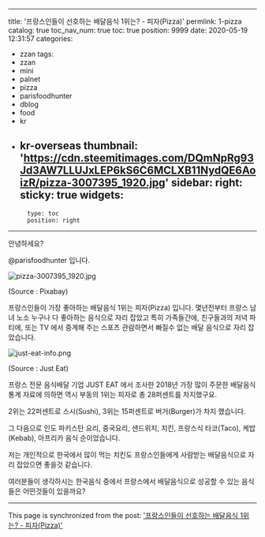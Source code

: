 
---
title: '프랑스인들이 선호하는 배달음식 1위는? - 피자(Pizza)'
permlink: 1-pizza
catalog: true
toc_nav_num: true
toc: true
position: 9999
date: 2020-05-19 12:31:57
categories:
- zzan
tags:
- zzan
- mini
- palnet
- pizza
- parisfoodhunter
- dblog
- food
- kr
- kr-overseas
thumbnail: 'https://cdn.steemitimages.com/DQmNpRg93Jd3AW7LLUJxLEP6kS6C6MCLXB11NydQE6AoizR/pizza-3007395_1920.jpg'
sidebar:
    right:
        sticky: true
widgets:
    -
        type: toc
        position: right
---


안녕하세요?

@parisfoodhunter 입니다.

![pizza-3007395_1920.jpg](https://cdn.steemitimages.com/DQmNpRg93Jd3AW7LLUJxLEP6kS6C6MCLXB11NydQE6AoizR/pizza-3007395_1920.jpg)

(Source : Pixabay)

프랑스인들이 가장 좋아하는 배달음식 1위는 피자(Pizza) 입니다.
몇년전부터 프랑스 남녀 노소 누구나 다 좋아하는 음식으로 자리 잡았고 특히 가족들간에,
친구들과의 저녁 파티에, 또는 TV 에서 중계해 주는 스포츠 관람하면서 빠질수 없는 배달 음식으로 자리 잡았습니다.

![just-eat-info.png](https://cdn.steemitimages.com/DQmZ4FmiyMN55eiRF5PBsRMcKVYnAPsgdQnXB39jMUUVu4m/just-eat-info.png)

(Source : Just Eat)

프랑스 전문 음식배달 기업 JUST EAT 에서 조사한 2018년 가장 많이 주문한 배달음식 통계 자료에 의하면 역시 부동의 1위는 피자로 총 28퍼센트를 차지했구요.

2위는 22퍼센트로 스시(Sushi),  3위는 15퍼센트로 버거(Burger)가 차지 했습니다.

그 다음으로 인도 파키스탄 요리,  중국요리,  샌드위치, 치킨, 프랑스식 타코(Taco), 케밥(Kebab), 아프리카 음식 순이었습니다.

저는 개인적으로 한국에서 많이 먹는 치킨도 프랑스인들에게 사람받는 배달음식으로 자리 잡았으면 좋을것 같습니다.

여러분들이 생각하시는 한국음식 중에서 프랑스에서 배달음식으로 성공할 수 있는 음식들은 어떤것들이 있을까요?

- - -

This page is synchronized from the post: ['프랑스인들이 선호하는 배달음식 1위는? - 피자(Pizza)'](https://steemit.com/@parisfoodhunter/1-pizza)
